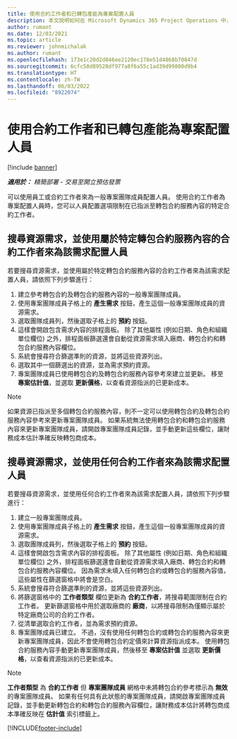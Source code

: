 ```yaml
---
title: 使用合約工作者和已轉包產能為專案配置人員
description: 本文說明如何在 Microsoft Dynamics 365 Project Operations 中，使用合約工作者或轉包的產能來為專案需求配置人員。
author: rumant
ms.date: 12/03/2021
ms.topic: article
ms.reviewer: johnmichalak
ms.author: rumant
ms.openlocfilehash: 173e1c20d2d046ee2120ec178e51d4868b70847d
ms.sourcegitcommit: 6cfc50d89528df977a8f6a55c1ad39d99800d9b4
ms.translationtype: HT
ms.contentlocale: zh-TW
ms.lasthandoff: 06/03/2022
ms.locfileid: "8922074"
---
```

# <a name="staffing-a-project-with-contract-workers-and-subcontracted-capacity"></a>使用合約工作者和已轉包產能為專案配置人員

[!include [banner](../../includes/dataverse-preview.md)]

_**適用於：** 精簡部署 - 交易至開立預估發票_

可以使用員工或合約工作者來為一般專案團隊成員配置人員。 使用合約工作者為專案配置人員時，您可以人員配置選項限制在已指派至轉包合約服務內容的特定合約工作者。 

## <a name="search-for-staff-resource-requirements-with-contract-workers-that-belong-to-a-specific-subcontract-line"></a>搜尋資源需求，並使用屬於特定轉包合約服務內容的合約工作者來為該需求配置人員

若要搜尋資源需求，並使用屬於特定轉包合約服務內容的合約工作者來為該需求配置人員，請依照下列步驟進行：

1. 建立參考轉包合約及轉包合約服務內容的一般專案團隊成員。
2. 使用專案團隊成員子格上的 **產生需求** 按鈕，產生這個一般專案團隊成員的資源需求。
3. 選取團隊成員列，然後選取子格上的 **預約** 按鈕。 
4. 這樣會開啟包含需求內容的排程面板。 除了其他屬性 (例如日期、角色和組織單位欄位) 之外，排程面板篩選還會自動從資源需求填入廠商、轉包合約和轉包合約服務內容欄位。
5. 系統會搜尋符合篩選準則的資源，並將這些資源列出。 
6. 選取其中一個篩選出的資源，並為需求預約資源。 
7. 專案團隊成員已使用轉包合約及轉包合約服務內容參考來建立並更新。 移至 **專案估計值**，並選取 **更新價格**，以查看資源指派的已更新成本。 

> [!NOTE]
> 如果資源已指派至多個轉包合約服務內容，則不一定可以使用轉包合約及轉包合約服務內容參考來更新專案團隊成員。 如果系統無法使用轉包合約和轉包合約服務內容來更新專案團隊成員，請開啟專案團隊成員記錄，並手動更新這些欄位，讓財務成本估計準確反映轉包商成本。

## <a name="search-for-and-staff-resource-requirements-with-any-contract-worker"></a>搜尋資源需求，並使用任何合約工作者來為該需求配置人員

若要搜尋資源需求，並使用任何合約工作者來為該需求配置人員，請依照下列步驟進行：

1. 建立一般專案團隊成員。
2. 使用專案團隊成員子格上的 **產生需求** 按鈕，產生這個一般專案團隊成員的資源需求。
3. 選取團隊成員列，然後選取子格上的 **預約** 按鈕。 
4. 這樣會開啟包含需求內容的排程面板。 除了其他屬性 (例如日期、角色和組織單位欄位) 之外，排程面板篩選還會自動從資源需求填入廠商、轉包合約和轉包合約服務內容欄位。 因為需求未填入任何轉包合約或轉包合約服務內容值，這些屬性在篩選窗格中將會是空白。
5. 系統會搜尋符合篩選準則的資源，並將這些資源列出。
6. 將篩選窗格中的 **工作者類型** 欄位更新為 **合約工作者**，將搜尋範圍限制在合約工作者。 更新篩選窗格中用於選取廠商的 **廠商**，以將搜尋限制為僅顯示屬於特定廠商公司的合約工作者。
7. 從清單選取合約工作者，並為需求預約資源。
8. 專案團隊成員已建立。 不過，沒有使用任何轉包合約或轉包合約服務內容來更新專案團隊成員，因此不會使用轉包合約定價來計算資源指派成本。 使用轉包合約服務內容手動更新專案團隊成員，然後移至 **專案估計值** 並選取 **更新價格**，以查看資源指派的已更新成本。

> [!NOTE]
> **工作者類型** 為 **合約工作者** 但 **專案團隊成員** 網格中未將轉包合約參考標示為 **無效** 的專案團隊成員。 如果有任何具有此狀態的專案團隊成員，請開啟專案團隊成員記錄，並手動更新轉包合約和轉包合約服務內容欄位，讓財務成本估計將轉包商成本準確反映在 **估計值** 索引標籤上。 


[!INCLUDE[footer-include](../../includes/footer-banner.md)]
